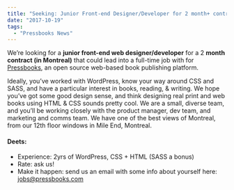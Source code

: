 ```yaml
---
title: "Seeking: Junior Front-end Designer/Developer for 2 month+ contract"
date: "2017-10-19"
tags: 
  - "Pressbooks News"
---
```


We’re looking for a **junior front-end web designer/developer** for a 2 **month contract (in Montreal)** that could lead into a full-time job with for [Pressbooks](https://pressbooks.org), an open source web-based book publishing platform.

Ideally, you’ve worked with WordPress, know your way around CSS and SASS, and have a particular interest in books, reading, & writing. We hope you’ve got some good design sense, and think designing real print and web books using HTML & CSS sounds pretty cool. We are a small, diverse team, and you’ll be working closely with the product manager, dev team, and marketing and comms team. We have one of the best views of Montreal, from our 12th floor windows in Mile End, Montreal.

#### Deets:

- Experience: 2yrs of WordPress, CSS + HTML (SASS a bonus)
- Rate: ask us!
- Make it happen: send us an email with some info about yourself here: [jobs@pressbooks.com](mailto:jobs@pressbooks.com)
